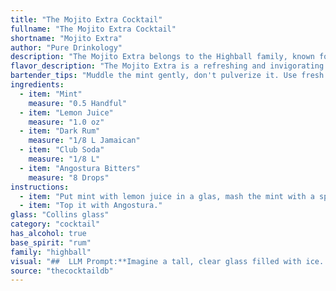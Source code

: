 ```yaml
---
title: "The Mojito Extra Cocktail"
fullname: "The Mojito Extra Cocktail"
shortname: "Mojito Extra"
author: "Pure Drinkology"
description: "The Mojito Extra belongs to the Highball family, known for their tall, refreshing nature.  It's a riff on the classic Cuban Mojito, featuring the same core ingredients - mint, lime, rum, and soda - but with the addition of Angostura Bitters for a complex, aromatic twist. "
flavor_description: "The Mojito Extra is a refreshing and invigorating cocktail. Its taste profile features a vibrant mint and citrus burst, balanced by the smooth sweetness of dark rum. The addition of Angostura bitters adds a subtle complexity with notes of spice and herbs, while the club soda provides a crisp and effervescent finish.  "
bartender_tips: "Muddle the mint gently, don't pulverize it. Use fresh lime juice, not bottled. A good quality dark rum is essential.  Add the club soda just before serving to keep the fizz.  A dash of bitters balances the sweetness and adds complexity.  Garnish with a mint sprig and a lime wheel. "
ingredients:
  - item: "Mint"
    measure: "0.5 Handful"
  - item: "Lemon Juice"
    measure: "1.0 oz"
  - item: "Dark Rum"
    measure: "1/8 L Jamaican"
  - item: "Club Soda"
    measure: "1/8 L"
  - item: "Angostura Bitters"
    measure: "8 Drops"
instructions:
  - item: "Put mint with lemon juice in a glas, mash the mint with a spoon, ice, rum & fill up with club soda."
  - item: "Top it with Angostura."
glass: "Collins glass"
category: "cocktail"
has_alcohol: true
base_spirit: "rum"
family: "highball"
visual: "##  LLM Prompt:**Imagine a tall, clear glass filled with ice. The glass is rimmed with sugar, and the ice is partially submerged in a vibrant, emerald green liquid. Tiny bubbles rise from the depths of the glass, creating a playful, swirling effect.  A sprig of fresh mint, with delicate leaves still clinging to the stem, rests on the edge of the glass, its aroma mingling with the sweet, citrusy scent of the drink.  A single, ruby-red dash of Angostura Bitters adorns the surface, creating a beautiful contrast against the green and white of the drink.  Describe this scene in vivid detail, highlighting the colors, textures, and aromas that contribute to the visual appeal of the Mojito Extra.** "
source: "thecocktaildb"
---
```


